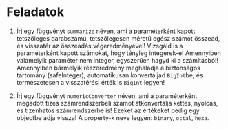 # Feladatok

1. Írj egy függvényt `summarize` néven, ami a paraméterként kapott tetszőleges darabszámú, tetszőlegesen méretű egész számot összead, és  visszatér az összeadás végeredményével! Vizsgáld is a paraméterként kapott számokat, hogy tényleg integerek-e!
Amennyiben valamelyik paraméter nem integer, egyszerűen hagyd ki a számításból!  
Amennyiben bármelyik részeredmény meghaladja a biztonságos tartomány (safeInteger), automatikusan konvertáljad `BigInt`be, és természetesen a visszatérési érték is `BigInt` legyen!

1. Írj egy függvényt `numericConverter` néven, ami a paraméterként megadott tízes számrendszerbeli számot átkonvertálja kettes, nyolcas, és tizenhatos számrendszerbe is! Ezeket az értékeket pedig egy objectbe adja vissza! A property-k neve legyen: `binary`, `octal`, `hexa`.